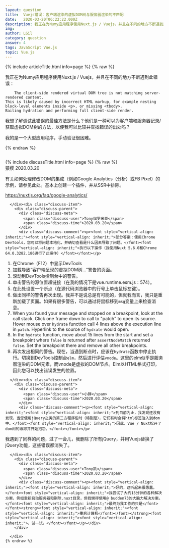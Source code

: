 ```yaml
---
layout: question
title:  Vuejs错误：客户端渲染的虚拟DOM树与服务器渲染的不匹配
date:   2020-03-20T06:22:22.000Z
description: 我正在为Numy应用程序使用Nuxt.js / Vuejs，并且在不同的地方不断遇到此错误：    The client-side rendered ...
img: 
author: LGil
category: question
answer: 4
tags: JavaScript Vue.js
topic: Vue.js
---
```

<div class="article-root">
  <div class="article">
    {% include articleTitle.html info=page %}
    {% raw %}
    <div class="article-content"><p><font style="vertical-align: inherit;"><font style="vertical-align: inherit;">我正在为Numy应用程序使用Nuxt.js / Vuejs，并且在不同的地方不断遇到此错误：</font></font></p>

<pre><code>    The client-side rendered virtual DOM tree is not matching server-rendered content. <font></font>
This is likely caused by incorrect HTML markup, for example nesting block-level elements inside &lt;p&gt;, or missing &lt;tbody&gt;. <font></font>
Bailing hydration and performing full client-side render.<font></font>
</code></pre>

<p><font style="vertical-align: inherit;"><font style="vertical-align: inherit;">我想了解调试此错误的最佳方法是什么？</font><font style="vertical-align: inherit;">他们是一种可以为客户端和服务器记录/获取虚拟DOM树的方法，以便我可以比较并查找错误的出处吗？</font></font></p>

<p><font style="vertical-align: inherit;"><font style="vertical-align: inherit;">我的是一个大型应用程序，手动验证很困难。</font></font></p></div>
    {% endraw %}
  </div>
  <p style="height: 0;width:0;overflow: hidden;"> 第2544篇《Vuejs错误：客户端渲染的虚拟DOM树与服务器渲染的不匹配》来自Winter(https://github.com/aiyld/aiyld.github.io)的站点</p>
  <div class="discuss-wrapper">
    {% include discussTitle.html info=page %}
    {% raw %}
    <div class="discuss-item">
        <div class="discuss-parent">
          <div class="discuss-meta">
            <span class="discuss-user">猿樱</span>
            <span class="discuss-time">2020.03.20</span>
          </div>
          <div class="discuss-comment"><p><font style="vertical-align: inherit;"><font style="vertical-align: inherit;">有关如何处理修改DOM的集成（例如Google Analytics（分析）或FB Pixel）的示例，请参见此处。</font><font style="vertical-align: inherit;">基本上创建一个插件，并从SSR中排除。</font></font></p>

<p><a href="https://nuxtjs.org/faq/google-analytics/" rel="nofollow noreferrer"><font style="vertical-align: inherit;"><font style="vertical-align: inherit;">https://nuxtjs.org/faq/google-analytics/</font></font></a></p></div>
        </div>
        
      </div><div class="discuss-item">
        <div class="discuss-parent">
          <div class="discuss-meta">
            <span class="discuss-user">Tony伽罗米亚</span>
            <span class="discuss-time">2020.03.20</span>
          </div>
          <div class="discuss-comment"><p><font style="vertical-align: inherit;"><font style="vertical-align: inherit;">部分答案：使用Chrome DevTools，您可以将问题本地化，并确切查看是什么因素导致了问题。</font><font style="vertical-align: inherit;">执行以下操作（我使用Nuxt 5.6.0和Chrome 64.0.3282.186进行了此操作）</font></font></p>

<ol>
<li><font style="vertical-align: inherit;"><font style="vertical-align: inherit;">在Chrome（F12）中显示DevTools </font></font></li>
<li><font style="vertical-align: inherit;"><font style="vertical-align: inherit;">加载导致“客户端呈现的虚拟DOM树...”警告的页面。 </font></font></li>
<li><font style="vertical-align: inherit;"><font style="vertical-align: inherit;">滚动到DevTools控制台中的警告。</font></font></li>
<li><font style="vertical-align: inherit;"><font style="vertical-align: inherit;">单击警告的源位置超链接（在我的情况下是vue.runtime.esm.js：574）。 </font></font></li>
<li><font style="vertical-align: inherit;"><font style="vertical-align: inherit;">在此处设置一个断点（在源代码浏览器中的行号上单击鼠标左键）。 </font></font></li>
<li><font style="vertical-align: inherit;"><font style="vertical-align: inherit;">做出同样的警告再次出现。</font><font style="vertical-align: inherit;">我并不是说总是有可能的，但就我而言，我只是重新加载了页面。</font><font style="vertical-align: inherit;">如果有很多警告，可以通过将鼠标移到</font></font><code>msg</code><font style="vertical-align: inherit;"><font style="vertical-align: inherit;">变量</font><font style="vertical-align: inherit;">上来检查消息</font><font style="vertical-align: inherit;">。  </font></font></li>
<li>When you found your message and stopped on a breakpoint, look at the call stack. Click one frame down to call to "patch" to open its source. Hover mouse over <code>hydrate</code> function call 4 lines above the execution line in <code>patch</code>. Hyperlink to the source of <code>hydrate</code> would open. </li>
<li>In the <code>hydrate</code> function, move about 15 lines from the start and set a breakpoint where <code>false</code> is returned after <code>assertNodeMatch</code> returned <code>false</code>. Set the breakpoint there and remove all other breakpoints. </li>
<li><font style="vertical-align: inherit;"><font style="vertical-align: inherit;">再次发出相同的警告。</font><font style="vertical-align: inherit;">现在，当遇到断点时，应该在</font></font><code>hydrate</code><font style="vertical-align: inherit;"><font style="vertical-align: inherit;">函数中</font><font style="vertical-align: inherit;">停止执行</font><font style="vertical-align: inherit;">。</font><font style="vertical-align: inherit;">切换到DevTools控制台</font></font><code>elm</code><font style="vertical-align: inherit;"><font style="vertical-align: inherit;">，然后</font><font style="vertical-align: inherit;">进行评估</font></font><code>vnode</code><font style="vertical-align: inherit;"><font style="vertical-align: inherit;">。</font><font style="vertical-align: inherit;">这里的elm似乎是服务器渲染的DOM元素，而vnode是虚拟的DOM节点。</font><font style="vertical-align: inherit;">Elm以HTML格式打印，因此您可以找出错误发生的位置。</font></font></li>
</ol></div>
        </div>
        
      </div><div class="discuss-item">
        <div class="discuss-parent">
          <div class="discuss-meta">
            <span class="discuss-user">小胖</span>
            <span class="discuss-time">2020.03.20</span>
          </div>
          <div class="discuss-comment"><p><font style="vertical-align: inherit;"><font style="vertical-align: inherit;">到目前为止，我发现还没有发现，当您使用jQuery之类的第三方程序包时（特别是），它们有时会将html标签注入到dom中。</font><font style="vertical-align: inherit;">因此，Vue / Nuxt松开了dom树的跟踪并开始抱怨。</font></font></p>

<p><font style="vertical-align: inherit;"><font style="vertical-align: inherit;">我遇到了同样的问题，过了一会儿，我删除了所有jQuery，并用Vuejs替换了jQuery功能，这些错误都消失了。</font></font></p></div>
        </div>
        
      </div><div class="discuss-item">
        <div class="discuss-parent">
          <div class="discuss-meta">
            <span class="discuss-user">Tony凯</span>
            <span class="discuss-time">2020.03.20</span>
          </div>
          <div class="discuss-comment"><p><font style="vertical-align: inherit;"><font style="vertical-align: inherit;">好的，这听起来很愚蠢。</font><font style="vertical-align: inherit;">我尝试了大约15分钟的各种解决方案，例如重新启动服务器和删除.nuxt目录，但我懒得使用@ budden73的大脑力解决方案。</font><font style="vertical-align: inherit;">最终为我工作的只是</font></font><strong><font style="vertical-align: inherit;"><font style="vertical-align: inherit;">重启计算机</font></font></strong><font style="vertical-align: inherit;"><font style="vertical-align: inherit;">，试一试。</font></font></p></div>
        </div>
        
      </div>
    {% endraw %}
  </div>
<div>
